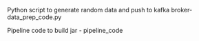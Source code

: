 Python script to generate random data and push to kafka broker- data_prep_code.py

Pipeline code to build jar - pipeline_code